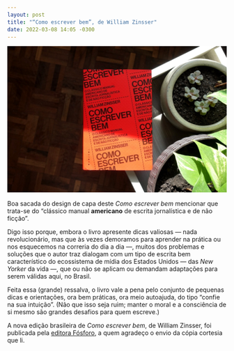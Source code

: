 ```yaml
---
layout: post
title: "“Como escrever bem”, de William Zinsser"
date: 2022-03-08 14:05 -0300
---
```

![Foto de cima do livro “Como escrever bem”, com capa vermelha e letras pretas, sobre um suporte de madeira clara com duas plantas à direita e o chão de taco à vista do lado esquerdo.](/assets/2022/como-escrever-bem.jpg)

Boa sacada do design de capa deste _Como escrever bem_ mencionar que trata-se do “clássico manual **americano** de escrita jornalística e de não ficção”.

Digo isso porque, embora o livro apresente dicas valiosas — nada revolucionário, mas que às vezes demoramos para aprender na prática ou nos esquecemos na correria do dia a dia —, muitos dos problemas e soluções que o autor traz dialogam com um tipo de escrita bem característico do ecossistema de mídia dos Estados Unidos — das _New Yorker_ da vida —, que ou não se aplicam ou demandam adaptações para serem válidas aqui, no Brasil.

Feita essa (grande) ressalva, o livro vale a pena pelo conjunto de pequenas dicas e orientações, ora bem práticas, ora meio autoajuda, do tipo “confie na sua intuição”. (Não que isso seja ruim; manter o moral e a consciência de si mesmo são grandes desafios para quem escreve.)

A nova edição brasileira de _Como escrever bem_, de William Zinsser, foi publicada pela [editora Fósforo](https://www.fosforoeditora.com.br/catalogo/como-escrever-bem-o-classico-manual-americano-de-escrita-jornalistica-e-de-nao-ficcao/), a quem agradeço o envio da cópia cortesia que li.